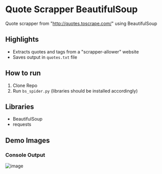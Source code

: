 # Quote Scrapper BeautifulSoup
Quote scrapper from "http://quotes.toscrape.com/" using BeautifulSoup

## Highlights
- Extracts quotes and tags from a "scrapper-allower" website
- Saves output in `quotes.txt` file

## How to run
1. Clone Repo
2. Run `bs_spider.py` (libraries should be installed accordingly)

## Libraries
- BeautifulSoup
- requests

## Demo Images

### Console Output
![image](https://user-images.githubusercontent.com/87340855/219850065-c5aa4e21-404c-4b9a-9714-fa966f097a73.png)
